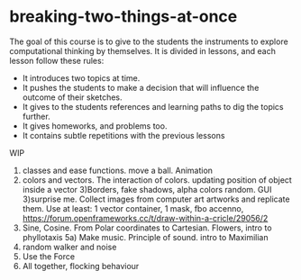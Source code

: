 # breaking-two-things-at-once

The goal of this course is to give to the students the instruments to explore computational thinking by themselves.
It is divided in lessons, and each lesson follow these rules:

- It introduces two topics at time.
- It pushes the students to make a decision that will influence the outcome of their sketches.
- It gives to the students references and learning paths to dig the topics further.
- It gives homeworks, and problems too.
- It contains subtle repetitions with the previous lessons

WIP
1) classes and ease functions. move a ball. Animation
2) colors and vectors. The interaction of colors. updating position of object inside a vector
3)Borders, fake shadows, alpha colors random. GUI
3)surprise me. Collect images from computer art artworks and replicate them. Use at least: 1 vector container, 1
mask, fbo accenno, https://forum.openframeworks.cc/t/draw-within-a-cricle/29056/2
4) Sine, Cosine. From Polar coordinates to Cartesian. Flowers, intro to phyllotaxis
5a) Make music. Principle of sound. intro to Maximilian
5) random walker and noise
6) Use the Force
7) All together, flocking behaviour
